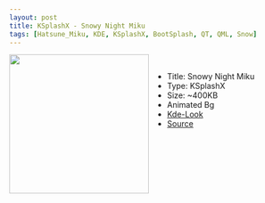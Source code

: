 ```yaml
---
layout: post
title: KSplashX - Snowy Night Miku
tags: [Hatsune_Miku, KDE, KSplashX, BootSplash, QT, QML, Snow]
---
```

<img class="preview_image" height="250px" style="padding-right: 30px;" align="left" src="https://cn.pling.com/img//hive/content-pre3/164518-3.png" />

<br>

- Title: Snowy Night Miku
- Type: KSplashX
- Size: ~400KB
- Animated Bg
- [Kde-Look](http://kde-look.org/content/show.php/Snowy+Night+Miku?content=164518)
- [Source](https://github.com/jurassicplayer/Weeb-Themes/tree/master/weeb-ksplashx-themes/SnowyNightMiku)
